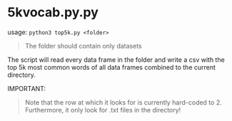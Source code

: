 # 5kvocab.py.py
usage:
`python3 top5k.py <folder>`

> The folder should contain only datasets

The script will read every data frame in the folder and write a
csv with the top 5k most common words of all data frames combined
to the current directory.

IMPORTANT:
> Note that the row at which it looks for is currently hard-coded to 2.
> Furthermore, it only look for .txt files in the directory!
